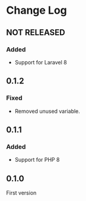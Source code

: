 # Change Log

## NOT RELEASED

### Added

- Support for Laravel 8

## 0.1.2

### Fixed

- Removed unused variable.

## 0.1.1

### Added

- Support for PHP 8

## 0.1.0

First version
